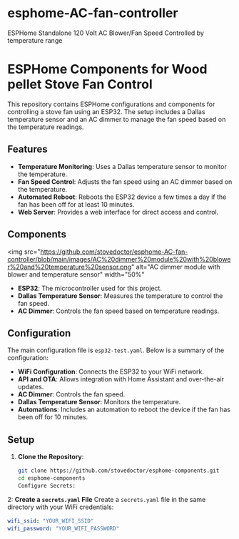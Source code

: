 # esphome-AC-fan-controller
ESPHome Standalone 120 Volt AC Blower/Fan Speed Controlled by temperature range
# ESPHome Components for Wood pellet Stove Fan Control

This repository contains ESPHome configurations and components for controlling a stove fan using an ESP32. The setup includes a Dallas temperature sensor and an AC dimmer to manage the fan speed based on the temperature readings.

## Features

- **Temperature Monitoring**: Uses a Dallas temperature sensor to monitor the temperature.
- **Fan Speed Control**: Adjusts the fan speed using an AC dimmer based on the temperature.
- **Automated Reboot**: Reboots the ESP32 device a few times a day if the fan has been off for at least 10 minutes.
- **Web Server**: Provides a web interface for direct access and control.

## Components
<img src="https://github.com/stovedoctor/esphome-AC-fan-controller/blob/main/images/AC%20dimmer%20module%20with%20blower%20and%20temperature%20sensor.png" alt="AC dimmer module with blower and temperature sensor" width="50%"
- **ESP32**: The microcontroller used for this project.
- **Dallas Temperature Sensor**: Measures the temperature to control the fan speed.
- **AC Dimmer**: Controls the fan speed based on temperature readings.

## Configuration

The main configuration file is `esp32-test.yaml`. Below is a summary of the configuration:

- **WiFi Configuration**: Connects the ESP32 to your WiFi network.
- **API and OTA**: Allows integration with Home Assistant and over-the-air updates.
- **AC Dimmer**: Controls the fan speed.
- **Dallas Temperature Sensor**: Monitors the temperature.
- **Automations**: Includes an automation to reboot the device if the fan has been off for 10 minutes.

## Setup

1. **Clone the Repository**:
   ```sh
   git clone https://github.com/stovedoctor/esphome-components.git
   cd esphome-components
   Configure Secrets:

2: **Create a `secrets.yaml` File**
Create a `secrets.yaml` file in the same directory with your WiFi credentials:
```yaml
wifi_ssid: "YOUR_WIFI_SSID"
wifi_password: "YOUR_WIFI_PASSWORD"
